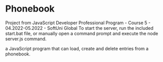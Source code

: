 # Phonebook
Project from JavaScript Developer Professional Program - Course 5 - 04.2022-05.2022 - SoftUni Global
To start the server, run the included start.bat file, or manually open a command prompt and execute the node server.js command.

a JavaScript program that can load, create and delete entries from a phonebook.

